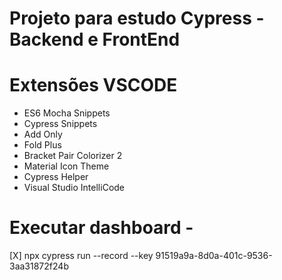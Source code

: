 # Projeto para estudo Cypress - Backend e FrontEnd

# Extensões VSCODE


- ES6 Mocha Snippets
- Cypress Snippets
- Add Only
- Fold Plus
- Bracket Pair Colorizer 2
- Material Icon Theme
- Cypress Helper
- Visual Studio IntelliCode

# Executar dashboard -  

[X] npx cypress run --record --key 91519a9a-8d0a-401c-9536-3aa31872f24b
